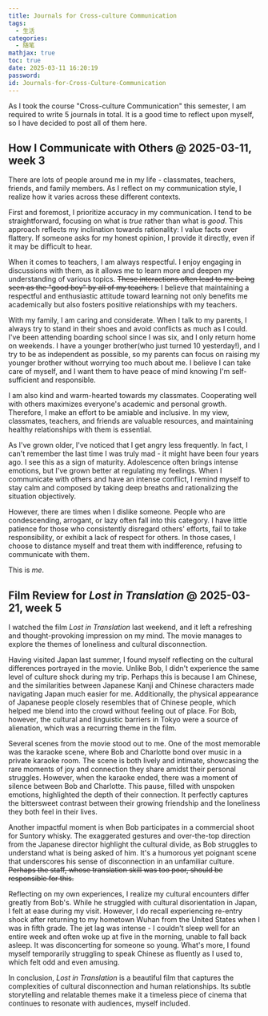 ```yaml
---
title: Journals for Cross-culture Communication
tags:
  - 生活
categories:
  - 随笔
mathjax: true
toc: true
date: 2025-03-11 16:20:19
password:
id: Journals-for-Cross-Culture-Communication
---
```


As I took the course "Cross-culture Communication" this semester, I am required to write 5 journals in total. It is a good time to reflect upon myself, so I have decided to post all of them here.

<!--more-->

## How I Communicate with Others @ 2025-03-11, week 3

There are lots of people around me in my life - classmates, teachers, friends, and family members. As I reflect on my communication style, I realize how it varies across these different contexts.

First and foremost, I prioritize accuracy in my communication. I tend to be straightforward, focusing on what is *true* rather than what is *good*. This approach reflects my inclination towards rationality: I value facts over flattery. If someone asks for my honest opinion, I provide it directly, even if it may be difficult to hear.

When it comes to teachers, I am always respectful. I enjoy engaging in discussions with them, as it allows me to learn more and deepen my understanding of various topics. ~~These interactions often lead to me being seen as the "good boy" by all of my teachers.~~ I believe that maintaining a respectful and enthusiastic attitude toward learning not only benefits me academically but also fosters positive relationships with my teachers.

With my family, I am caring and considerate. When I talk to my parents, I always try to stand in their shoes and avoid conflicts as much as I could. I've been attending boarding school since I was six, and I only return home on weekends. I have a younger brother(who just turned 10 yesterday!), and I try to be as independent as possible, so my parents can focus on raising my younger brother without worrying too much about me. I believe I can take care of myself, and I want them to have peace of mind knowing I'm self-sufficient and responsible.

I am also kind and warm-hearted towards my classmates. Cooperating well with others maximizes everyone's academic and personal growth. Therefore, I make an effort to be amiable and inclusive. In my view, classmates, teachers, and friends are valuable resources, and maintaining healthy relationships with them is essential. 

As I've grown older, I've noticed that I get angry less frequently. In fact, I can't remember the last time I was truly mad - it might have been four years ago. I see this as a sign of maturity. Adolescence often brings intense emotions, but I've grown better at regulating my feelings. When I communicate with others and have an intense conflict, I remind myself to stay calm and composed by taking deep breaths and rationalizing the situation objectively.

However, there are times when I dislike someone. People who are condescending, arrogant, or lazy often fall into this category. I have little patience for those who consistently disregard others' efforts, fail to take responsibility, or exhibit a lack of respect for others. In those cases, I choose to distance myself and treat them with indifference, refusing to communicate with them.

This is *me*.

## Film Review for *Lost in Translation* @ 2025-03-21, week 5

I watched the film *Lost in Translation* last weekend, and it left a refreshing and thought-provoking impression on my mind. The movie manages to explore the themes of loneliness and cultural disconnection.

Having visited Japan last summer, I found myself reflecting on the cultural differences portrayed in the movie. Unlike Bob, I didn't experience the same level of culture shock during my trip. Perhaps this is because I am Chinese, and the similarities between Japanese Kanji and Chinese characters made navigating Japan much easier for me. Additionally, the physical appearance of Japanese people closely resembles that of Chinese people, which helped me blend into the crowd without feeling out of place. For Bob, however, the cultural and linguistic barriers in Tokyo were a source of alienation, which was a recurring theme in the film.

Several scenes from the movie stood out to me. One of the most memorable was the karaoke scene, where Bob and Charlotte bond over music in a private karaoke room. The scene is both lively and intimate, showcasing the rare moments of joy and connection they share amidst their personal struggles. However, when the karaoke ended, there was a moment of silence between Bob and Charlotte. This pause, filled with unspoken emotions, highlighted the depth of their connection. It perfectly captures the bittersweet contrast between their growing friendship and the loneliness they both feel in their lives.

Another impactful moment is when Bob participates in a commercial shoot for Suntory whisky. The exaggerated gestures and over-the-top direction from the Japanese director highlight the cultural divide, as Bob struggles to understand what is being asked of him. It's a humorous yet poignant scene that underscores his sense of disconnection in an unfamiliar culture. ~~Perhaps the staff, whose translation skill was too poor, should be responsible for this.~~

Reflecting on my own experiences, I realize my cultural encounters differ greatly from Bob's. While he struggled with cultural disorientation in Japan, I felt at ease during my visit. However, I do recall experiencing re-entry shock after returning to my hometown Wuhan from the United States when I was in fifth grade. The jet lag was intense - I couldn't sleep well for an entire week and often woke up at five in the morning, unable to fall back asleep. It was disconcerting for someone so young. What's more, I found myself temporarily struggling to speak Chinese as fluently as I used to, which felt odd and even amusing.

In conclusion, *Lost in Translation* is a beautiful film that captures the complexities of cultural disconnection and human relationships. Its subtle storytelling and relatable themes make it a timeless piece of cinema that continues to resonate with audiences, myself included.
